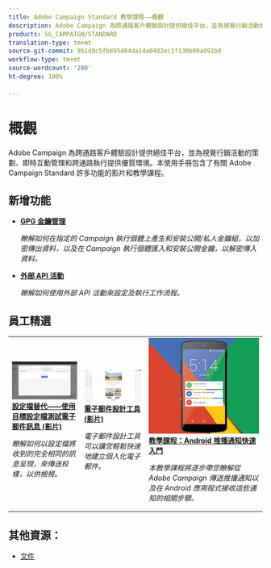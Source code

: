```yaml
---
title: Adobe Campaign Standard 教學課程——概觀
description: Adobe Campaign 為跨通路客戶體驗設計提供絕佳平台，並為視覺行銷活動的策劃、即時互動管理和跨通路執行提供優質環境。本使用手冊包含了有關 Adobe Campaign Standard 許多功能的影片和教學課程。
products: SG_CAMPAIGN/STANDARD
translation-type: tm+mt
source-git-commit: 9b1d8c5fb895d84da14a0402ec1f130b90a991b0
workflow-type: tm+mt
source-wordcount: '280'
ht-degree: 100%

---
```



# 概觀

Adobe Campaign 為跨通路客戶體驗設計提供絕佳平台，並為視覺行銷活動的策劃、即時互動管理和跨通路執行提供優質環境。本使用手冊包含了有關 Adobe Campaign Standard 許多功能的影片和教學課程。

## 新增功能

* **[GPG 金鑰管理](/help/administrating/control-panel/gpg-key-management/gpg-key-management-overview.md)**

   *瞭解如何在指定的 Campaign 執行個體上產生和安裝公開/私人金鑰組，以加密傳出資料，以及在 Campaign 執行個體匯入和安裝公開金鑰，以解密傳入資料。*

* **[外部 API 活動](/help/managing-processes-and-data/data-management-activities/external-api-activity.md)**

   *瞭解如何使用外部 API 活動來設定及執行工作流程。*

## 員工精選

<table>
<tr>
  <td>
    <a href="./communication-channels/email/profile-substitution.md"> 
      <img alt="設定檔替代——使用目標設定檔測試電子郵件訊息 (影片)" src="./assets/substitution_tab.png"/>
    </a>
    <div>
      <a href="./communication-channels/email/profile-substitution.md">
    <strong>設定檔替代——使用目標設定檔測試電子郵件訊息 (影片)</strong>
    </a>
    </div>
    <p>
    <em>瞭解如何以設定檔將收到的完全相同的訊息呈現，來傳送校樣，以供檢視。</em>
    <p>
  </td>
   <td>
    <a href="./designing-content/email-designer/email-designer-overview.md">
      <img alt="電子郵件設計工具 (影片)" src="./assets/email_designer_tutorial.png" />
    </a>
    <div>
      <a href="./designing-content/email-designer/email-designer-overview.md">
    <strong>電子郵件設計工具 (影片)</strong>
    </a>
    </div>
    <p>
    <em>電子郵件設計工具可以讓您輕鬆快速地建立個人化電子郵件。</em>
    <p>
  </td>
  <td>
    <a href="https://docs.adobe.com/content/help/zh-Hant/campaign-standard-learn/getting-started-with-push-notifications-android/introduction.html">
      <img alt="教學課程：Android 推播通知快速入門" src="./assets/push-for-android.png" />
    </a>
    <div>
      <a href="https://docs.adobe.com/content/help/zh-Hant/campaign-standard-learn/getting-started-with-push-notifications-android/introduction.html">
    <strong>教學課程：Android 推播通知快速入門</strong>
    </a>
    </div>
    <p>
    <em>本教學課程將逐步帶您瞭解從 Adobe Campaign 傳送推播通知以及在 Android 應用程式接收這些通知的相關步驟。</em>
    <p>
  </td>
</tr>
</table>

## 其他資源：

* [文件](https://docs.adobe.com/content/help/zh-Hant/campaign-standard/using/campaign-standard-home.html)
